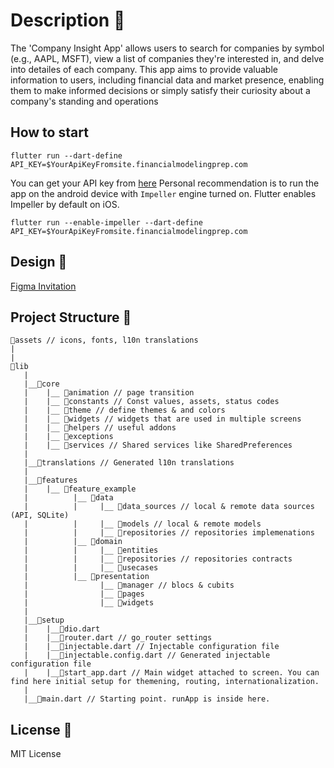 # Description 📃

The 'Company Insight App' allows users to search for companies by symbol (e.g., AAPL,
MSFT), view a list of companies they're interested in, and delve into detailes of each
company. This app aims to provide valuable information to users, including financial data and
market presence, enabling them to make informed decisions or simply satisfy their curiosity
about a company's standing and operations

## How to start

```
flutter run --dart-define API_KEY=$YourApiKeyFromsite.financialmodelingprep.com
```

You can get your API key from [here](https://financialmodelingprep.com/developer/docs/)
Personal recommendation is to run the app on the android device with `Impeller` engine turned on.
Flutter enables Impeller by default on iOS.

```
flutter run --enable-impeller --dart-define API_KEY=$YourApiKeyFromsite.financialmodelingprep.com
```

## Design 🎨

[Figma Invitation](https://www.figma.com/file/KByBJJhCMzdsvbLa8cuOwI/Untitled?type=design&node-id=0%3A1&mode=design&t=g4tJmtDAfOroKqz4-1)

## Project Structure 📁

```
📁assets // icons, fonts, l10n translations
|  
|
📁lib
   |
   |__📁core
   |	|__ 📁animation // page transition
   |	|__ 📁constants // Const values, assets, status codes
   |	|__ 📁theme // define themes & and colors
   |	|__ 📁widgets // widgets that are used in multiple screens
   |	|__ 📁helpers // useful addons
   |	|__ 📁exceptions 
   |	|__ 📁services // Shared services like SharedPreferences 
   |
   |__📁translations // Generated l10n translations
   |
   |__📁features
   |	|__ 📁feature_example
   |	      |__ 📁data
   |	      |     |__ 📁data_sources // local & remote data sources (API, SQLite)
   |	      |     |__ 📁models // local & remote models
   |	      |     |__ 📁repositories // repositories implemenations
   |	      |__ 📁domain
   |	      |     |__ 📁entities
   |	      |     |__ 📁repositories // repositories contracts
   |	      |     |__ 📁usecases
   |	      |__ 📁presentation
   |	            |__ 📁manager // blocs & cubits
   |	            |__ 📁pages
   |	            |__ 📁widgets
   |
   |__📁setup
   |    |__📄dio.dart
   |    |__📄router.dart // go_router settings
   |    |__📄injectable.dart // Injectable configuration file
   |    |__📄injectable.config.dart // Generated injectable configuration file
   |    |__📄start_app.dart // Main widget attached to screen. You can find here initial setup for themening, routing, internationalization.
   |
   |__📄main.dart // Starting point. runApp is inside here.
```

## License 📄

MIT License
